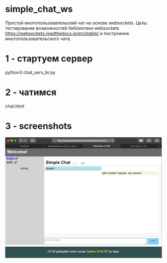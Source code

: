 # simple_chat_ws
Простой многопользовательский чат на основе websockets. Цель: тестирование возможностей библиотеки websockets 
https://websockets.readthedocs.io/en/stable/ и построение многопользовательского чата.

# 1 - стартуем сервер
python3 chat_serv_br.py 

# 2 - чатимся 
chat.html

# 3 - screenshots
![alt text](https://raw.githubusercontent.com/closable/simple_chat_ws/branch/img1.png)
